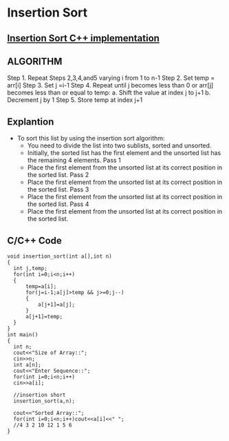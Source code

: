 # Insertion Sort

## [Insertion Sort C++ implementation](InsertionSort.cpp)

## ALGORITHM

  Step 1. Repeat Steps 2,3,4,and5 varying i from 1 to n-1
  Step 2. Set temp = arr[i]
  Step 3. Set j =i-1
  Step 4. Repeat until j becomes less than 0 or arr[j] becomes less than or equal to temp:
     a. Shift the value at index j to j+1
     b. Decrement j by 1
  Step 5. Store temp at index j+1

## Explantion 

 * To sort this list by using the insertion sort algorithm: 
   * You need to divide the list into two sublists, sorted and unsorted. 
   * Initially, the sorted list has the first element and the unsorted list has the remaining 4 elements.
   Pass 1
   * Place the first element from the unsorted list at its correct position in the sorted list.
   Pass 2
   * Place the first element from the unsorted list at its correct position in the sorted list.
   Pass 3
   * Place the first element from the unsorted list at its correct position in the sorted list.
   Pass 4
   * Place the first element from the unsorted list at its correct position in the sorted list.

## C/C++ Code
 
  ```
  void insertion_sort(int a[],int n)
  {
    int j,temp;
    for(int i=0;i<n;i++)
    {
        temp=a[i];
        for(j=i-1;a[j]>temp && j>=0;j--)
        {
            a[j+1]=a[j];
        }
        a[j+1]=temp;
    }
  }
  int main()
 {
    int n;
    cout<<"Size of Array::";
    cin>>n;
    int a[n];
    cout<<"Enter Sequence::";
    for(int i=0;i<n;i++)
    cin>>a[i];
    
    //insertion short
    insertion_sort(a,n);
    
    cout<<"Sorted Array::";
    for(int i=0;i<n;i++)cout<<a[i]<<" ";
    //4 3 2 10 12 1 5 6
  }
  ```

